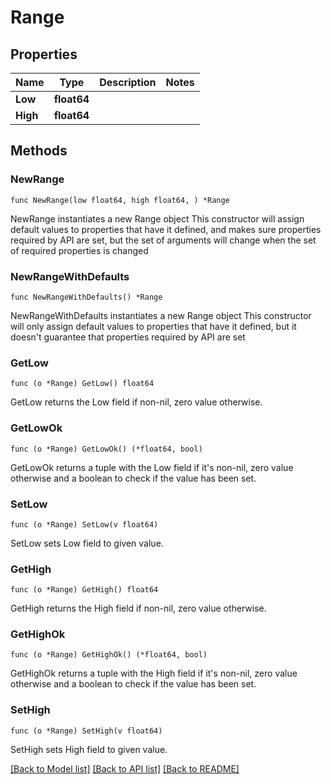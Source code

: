 # Range

## Properties

Name | Type | Description | Notes
------------ | ------------- | ------------- | -------------
**Low** | **float64** |  | 
**High** | **float64** |  | 

## Methods

### NewRange

`func NewRange(low float64, high float64, ) *Range`

NewRange instantiates a new Range object
This constructor will assign default values to properties that have it defined,
and makes sure properties required by API are set, but the set of arguments
will change when the set of required properties is changed

### NewRangeWithDefaults

`func NewRangeWithDefaults() *Range`

NewRangeWithDefaults instantiates a new Range object
This constructor will only assign default values to properties that have it defined,
but it doesn't guarantee that properties required by API are set

### GetLow

`func (o *Range) GetLow() float64`

GetLow returns the Low field if non-nil, zero value otherwise.

### GetLowOk

`func (o *Range) GetLowOk() (*float64, bool)`

GetLowOk returns a tuple with the Low field if it's non-nil, zero value otherwise
and a boolean to check if the value has been set.

### SetLow

`func (o *Range) SetLow(v float64)`

SetLow sets Low field to given value.


### GetHigh

`func (o *Range) GetHigh() float64`

GetHigh returns the High field if non-nil, zero value otherwise.

### GetHighOk

`func (o *Range) GetHighOk() (*float64, bool)`

GetHighOk returns a tuple with the High field if it's non-nil, zero value otherwise
and a boolean to check if the value has been set.

### SetHigh

`func (o *Range) SetHigh(v float64)`

SetHigh sets High field to given value.



[[Back to Model list]](../README.md#documentation-for-models) [[Back to API list]](../README.md#documentation-for-api-endpoints) [[Back to README]](../README.md)


